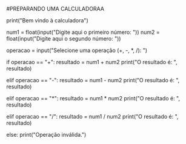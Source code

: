 #PREPARANDO UMA CALCULADORAA

print("Bem vindo à calculadora")

num1 = float(input("Digite aqui o primeiro número: "))
num2 = float(input("Digite aqui o segundo número: "))

operacao = input("Selecione uma operação (+, -, *, /): ")

if operacao == "+":
    resultado = num1 + num2
    print("O resultado é: ", resultado)

elif operacao == "-":
    resultado = num1 - num2
    print("O resultado é: ", resultado)

elif operacao == "*":
    resultado = num1 * num2
    print("O resultado é: ", resultado)

elif operacao == "/":
    resultado = num1 / num2
    print("O resultado é: ", resultado)

else:
    print("Operação inválida.")
